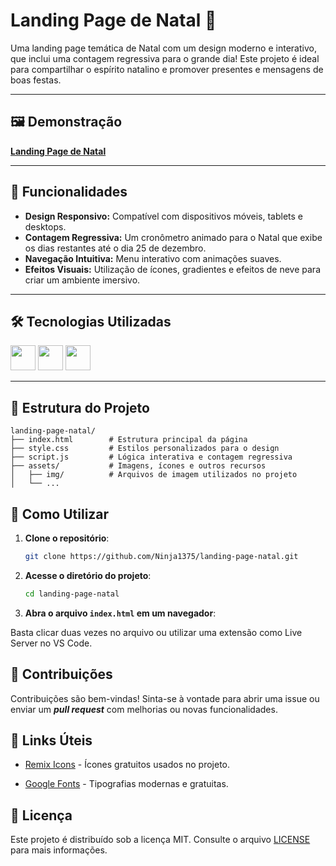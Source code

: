# Landing Page de Natal 🎄  

Uma landing page temática de Natal com um design moderno e interativo, que inclui uma contagem regressiva para o grande dia! Este projeto é ideal para compartilhar o espírito natalino e promover presentes e mensagens de boas festas.

---

## 🖼️ Demonstração

**[Landing Page de Natal](https://ninja1375.github.io/landing-page-natal/)**

---

## 🚀 Funcionalidades  

- **Design Responsivo:** Compatível com dispositivos móveis, tablets e desktops.  
- **Contagem Regressiva:** Um cronômetro animado para o Natal que exibe os dias restantes até o dia 25 de dezembro.  
- **Navegação Intuitiva:** Menu interativo com animações suaves.  
- **Efeitos Visuais:** Utilização de ícones, gradientes e efeitos de neve para criar um ambiente imersivo.  

---

## 🛠️ Tecnologias Utilizadas  

<a href="https://programartudo.blogspot.com/2024/11/html-tudo-o-que-precisa-para-comecar.html" target="_blank"><img loading="lazy" src="https://cdn.jsdelivr.net/gh/devicons/devicon/icons/html5/html5-original.svg" width="40" height="40"/></a> <a href="https://programartudo.blogspot.com/2024/11/css-como-dar-estilo-ao-teu-website.html" target="_blank"><img loading="lazy" src="https://cdn.jsdelivr.net/gh/devicons/devicon/icons/css3/css3-original.svg" width="40" height="40"/></a> <a href="https://programartudo.blogspot.com/2024/11/javascript-linguagem-dinamica-da-web.html" target="_blank"><img loading="lazy" src="https://cdn.jsdelivr.net/gh/devicons/devicon/icons/javascript/javascript-original.svg" width="40" height="40"/></a>

---

## 📂 Estrutura do Projeto  

```plaintext  
landing-page-natal/  
├── index.html        # Estrutura principal da página  
├── style.css         # Estilos personalizados para o design  
├── script.js         # Lógica interativa e contagem regressiva  
├── assets/           # Imagens, ícones e outros recursos  
│   ├── img/          # Arquivos de imagem utilizados no projeto  
│   └── ... 
```
## 📜 Como Utilizar  

1. **Clone o repositório**:  
   ```bash  
   git clone https://github.com/Ninja1375/landing-page-natal.git

2. **Acesse o diretório do projeto**:
   ```bash
   cd landing-page-natal

3. **Abra o arquivo ```index.html``` em um navegador**:

Basta clicar duas vezes no arquivo ou utilizar uma extensão como Live Server no VS Code.

## 🌟 Contribuições

Contribuições são bem-vindas! Sinta-se à vontade para abrir uma issue ou enviar um ***pull request*** com melhorias ou novas funcionalidades.

## 🔗 Links Úteis

- [Remix Icons](https://remixicon.com/) - Ícones gratuitos usados no projeto. 

- [Google Fonts](https://fonts.google.com/) - Tipografias modernas e gratuitas.

## 📄 Licença

Este projeto é distribuído sob a licença MIT. Consulte o arquivo [LICENSE](https://github.com/Ninja1375/landing-page-natal/blob/main/LICENSE) para mais informações.
